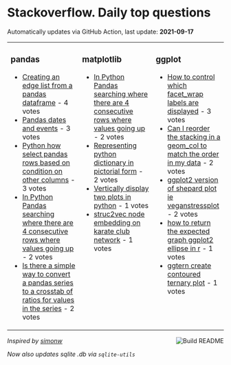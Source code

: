 # Stackoverflow. Daily top questions 

Automatically updates via GitHub Action, last update: **<!-- date starts -->2021-09-17<!-- date ends -->**


<table><tr><td valign="top" width="33%">

### pandas
<!-- pandas starts -->
* [Creating an edge list from a pandas dataframe](https://stackoverflow.com/questions/69216791/creating-an-edge-list-from-a-pandas-dataframe) - 4 votes
* [Pandas dates and events](https://stackoverflow.com/questions/69218574/pandas-dates-and-events) - 3 votes
* [Python how select pandas rows based on condition on other columns](https://stackoverflow.com/questions/69222605/python-how-select-pandas-rows-based-on-condition-on-other-columns) - 3 votes
* [In Python Pandas  searching where there are 4 consecutive rows where values going up](https://stackoverflow.com/questions/69226370/in-python-pandas-searching-where-there-are-4-consecutive-rows-where-values-goi) - 2 votes
* [Is there a simple way to convert a pandas series to a crosstab of ratios for values in the series](https://stackoverflow.com/questions/69227358/is-there-a-simple-way-to-convert-a-pandas-series-to-a-crosstab-of-ratios-for-val) - 2 votes
<!-- pandas ends -->
</td><td valign="top" width="34%">


### matplotlib
<!-- matplotlib starts -->
* [In Python Pandas  searching where there are 4 consecutive rows where values going up](https://stackoverflow.com/questions/69226370/in-python-pandas-searching-where-there-are-4-consecutive-rows-where-values-goi) - 2 votes
* [Representing python dictionary in pictorial form](https://stackoverflow.com/questions/69217296/representing-python-dictionary-in-pictorial-form) - 2 votes
* [Vertically display two plots in python](https://stackoverflow.com/questions/69221098/vertically-display-two-plots-in-python) - 1 votes
* [struc2vec node embedding on karate club network](https://stackoverflow.com/questions/69224665/struc2vec-node-embedding-on-karate-club-network) - 1 votes
<!-- matplotlib ends -->
</td><td valign="top" width="34%">


### ggplot
<!-- ggplot2 starts -->
* [How to control which facet_wrap labels are displayed](https://stackoverflow.com/questions/69227492/how-to-control-which-facet-wrap-labels-are-displayed) - 3 votes
* [Can I reorder the stacking in a geom_col to match the order in my data](https://stackoverflow.com/questions/69226997/can-i-reorder-the-stacking-in-a-geom-col-to-match-the-order-in-my-data) - 2 votes
* [ggplot2 version of shepard plot ie veganstressplot](https://stackoverflow.com/questions/69216955/ggplot2-version-of-shepard-plot-i-e-veganstressplot) - 2 votes
* [how to return the expected graph ggplot2 ellipse in r](https://stackoverflow.com/questions/69217642/how-to-return-the-expected-graph-ggplot2-ellipse-in-r) - 1 votes
* [ggtern  create contoured ternary plot](https://stackoverflow.com/questions/69218262/ggtern-create-contoured-ternary-plot) - 1 votes
<!-- ggplot2 ends -->
</td></tr></table>

<a href="https://github.com/hp0404/hp0404/actions"><img src="https://github.com/hp0404/hp0404/workflows/Build%20README/badge.svg" align="right" alt="Build README"></a> <p>*Inspired by  [simonw](https://github.com/simonw/simonw)*</p> <p> *Now also updates sqlite .db via `sqlite-utils`* </p>
